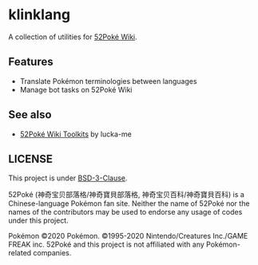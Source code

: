 klinklang
=========

A collection of utilities for [52Poké Wiki](https://wiki.52poke.com/).

## Features

* Translate Pokémon terminologies between languages
* Manage bot tasks on 52Poké Wiki

## See also

* [52Poké Wiki Toolkits](https://github.com/lucka-me/toolkit/tree/master/52Pok%C3%A9-Wiki) by lucka-me

## LICENSE

This project is under [BSD-3-Clause](LICENSE).

52Poké (神奇宝贝部落格/神奇寶貝部落格, 神奇宝贝百科/神奇寶貝百科) is a Chinese-language Pokémon fan site. Neither the name of 52Poké nor the names of the contributors may be used to endorse any usage of codes under this project.

Pokémon ©2020 Pokémon. ©1995-2020 Nintendo/Creatures Inc./GAME FREAK inc. 52Poké and this project is not affiliated with any Pokémon-related companies.